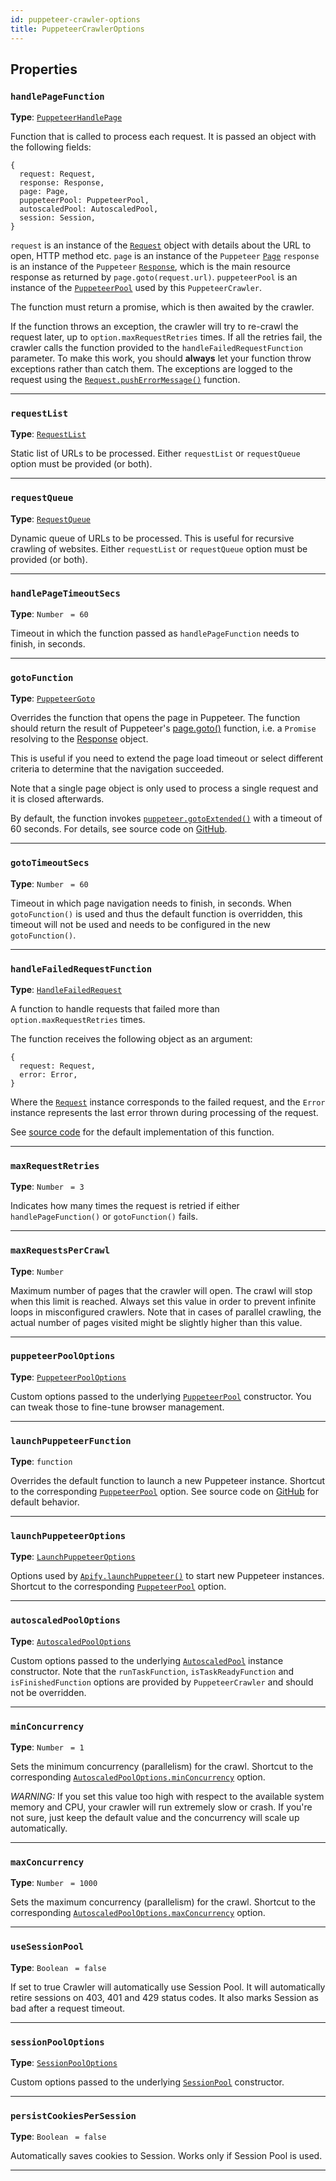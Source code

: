 ```yaml
---
id: puppeteer-crawler-options
title: PuppeteerCrawlerOptions
---
```


<a name="puppeteercrawleroptions"></a>

## Properties

### `handlePageFunction`

**Type**: [`PuppeteerHandlePage`](/docs/typedefs/puppeteer-handle-page)

Function that is called to process each request. It is passed an object with the following fields:

```
{
  request: Request,
  response: Response,
  page: Page,
  puppeteerPool: PuppeteerPool,
  autoscaledPool: AutoscaledPool,
  session: Session,
}
```

`request` is an instance of the [`Request`](/docs/api/request) object with details about the URL to open, HTTP method etc. `page` is an instance of
the `Puppeteer` [`Page`](https://pptr.dev/#?product=Puppeteer&show=api-class-page) `response` is an instance of the `Puppeteer`
[`Response`](https://pptr.dev/#?product=Puppeteer&show=api-class-response), which is the main resource response as returned by
`page.goto(request.url)`. `puppeteerPool` is an instance of the [`PuppeteerPool`](/docs/api/puppeteer-pool) used by this `PuppeteerCrawler`.

The function must return a promise, which is then awaited by the crawler.

If the function throws an exception, the crawler will try to re-crawl the request later, up to `option.maxRequestRetries` times. If all the retries
fail, the crawler calls the function provided to the `handleFailedRequestFunction` parameter. To make this work, you should **always** let your
function throw exceptions rather than catch them. The exceptions are logged to the request using the
[`Request.pushErrorMessage()`](/docs/api/request#pusherrormessage) function.

---

### `requestList`

**Type**: [`RequestList`](/docs/api/request-list)

Static list of URLs to be processed. Either `requestList` or `requestQueue` option must be provided (or both).

---

### `requestQueue`

**Type**: [`RequestQueue`](/docs/api/request-queue)

Dynamic queue of URLs to be processed. This is useful for recursive crawling of websites. Either `requestList` or `requestQueue` option must be
provided (or both).

---

### `handlePageTimeoutSecs`

**Type**: `Number` <code> = 60</code>

Timeout in which the function passed as `handlePageFunction` needs to finish, in seconds.

---

### `gotoFunction`

**Type**: [`PuppeteerGoto`](/docs/typedefs/puppeteer-goto)

Overrides the function that opens the page in Puppeteer. The function should return the result of Puppeteer's
[page.goto()](https://pptr.dev/#?product=Puppeteer&show=api-pagegotourl-options) function, i.e. a `Promise` resolving to the
[Response](https://pptr.dev/#?product=Puppeteer&show=api-class-response) object.

This is useful if you need to extend the page load timeout or select different criteria to determine that the navigation succeeded.

Note that a single page object is only used to process a single request and it is closed afterwards.

By default, the function invokes [`puppeteer.gotoExtended()`](/docs/api/puppeteer#gotoextended) with a timeout of 60 seconds. For details, see source
code on [GitHub](https://github.com/apifytech/apify-js/blob/master/src/crawlers/puppeteer_crawler.js#L292).

---

### `gotoTimeoutSecs`

**Type**: `Number` <code> = 60</code>

Timeout in which page navigation needs to finish, in seconds. When `gotoFunction()` is used and thus the default function is overridden, this timeout
will not be used and needs to be configured in the new `gotoFunction()`.

---

### `handleFailedRequestFunction`

**Type**: [`HandleFailedRequest`](/docs/typedefs/handle-failed-request)

A function to handle requests that failed more than `option.maxRequestRetries` times.

The function receives the following object as an argument:

```
{
  request: Request,
  error: Error,
}
```

Where the [`Request`](/docs/api/request) instance corresponds to the failed request, and the `Error` instance represents the last error thrown during
processing of the request.

See [source code](https://github.com/apifytech/apify-js/blob/master/src/crawlers/puppeteer_crawler.js#L301) for the default implementation of this
function.

---

### `maxRequestRetries`

**Type**: `Number` <code> = 3</code>

Indicates how many times the request is retried if either `handlePageFunction()` or `gotoFunction()` fails.

---

### `maxRequestsPerCrawl`

**Type**: `Number`

Maximum number of pages that the crawler will open. The crawl will stop when this limit is reached. Always set this value in order to prevent infinite
loops in misconfigured crawlers. Note that in cases of parallel crawling, the actual number of pages visited might be slightly higher than this value.

---

### `puppeteerPoolOptions`

**Type**: [`PuppeteerPoolOptions`](/docs/typedefs/puppeteer-pool-options)

Custom options passed to the underlying [`PuppeteerPool`](/docs/api/puppeteer-pool) constructor. You can tweak those to fine-tune browser management.

---

### `launchPuppeteerFunction`

**Type**: `function`

Overrides the default function to launch a new Puppeteer instance. Shortcut to the corresponding [`PuppeteerPool`](/docs/api/puppeteer-pool) option.
See source code on [GitHub](https://github.com/apifytech/apify-js/blob/master/src/puppeteer_pool.js#L28) for default behavior.

---

### `launchPuppeteerOptions`

**Type**: [`LaunchPuppeteerOptions`](/docs/typedefs/launch-puppeteer-options)

Options used by [`Apify.launchPuppeteer()`](/docs/api/apify#launchpuppeteer) to start new Puppeteer instances. Shortcut to the corresponding
[`PuppeteerPool`](/docs/api/puppeteer-pool) option.

---

### `autoscaledPoolOptions`

**Type**: [`AutoscaledPoolOptions`](/docs/typedefs/autoscaled-pool-options)

Custom options passed to the underlying [`AutoscaledPool`](/docs/api/autoscaled-pool) instance constructor. Note that the `runTaskFunction`,
`isTaskReadyFunction` and `isFinishedFunction` options are provided by `PuppeteerCrawler` and should not be overridden.

---

### `minConcurrency`

**Type**: `Number` <code> = 1</code>

Sets the minimum concurrency (parallelism) for the crawl. Shortcut to the corresponding
[`AutoscaledPoolOptions.minConcurrency`](/docs/typedefs/autoscaled-pool-options#minconcurrency) option.

_WARNING:_ If you set this value too high with respect to the available system memory and CPU, your crawler will run extremely slow or crash. If
you're not sure, just keep the default value and the concurrency will scale up automatically.

---

### `maxConcurrency`

**Type**: `Number` <code> = 1000</code>

Sets the maximum concurrency (parallelism) for the crawl. Shortcut to the corresponding
[`AutoscaledPoolOptions.maxConcurrency`](/docs/typedefs/autoscaled-pool-options#maxconcurrency) option.

---

### `useSessionPool`

**Type**: `Boolean` <code> = false</code>

If set to true Crawler will automatically use Session Pool. It will automatically retire sessions on 403, 401 and 429 status codes. It also marks
Session as bad after a request timeout.

---

### `sessionPoolOptions`

**Type**: [`SessionPoolOptions`](/docs/typedefs/session-pool-options)

Custom options passed to the underlying [`SessionPool`](/docs/api/session-pool) constructor.

---

### `persistCookiesPerSession`

**Type**: `Boolean` <code> = false</code>

Automatically saves cookies to Session. Works only if Session Pool is used.

---
